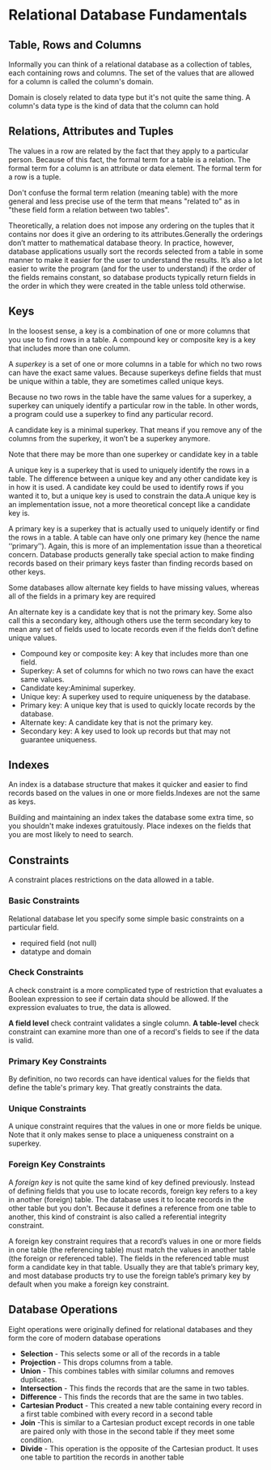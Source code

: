 # Relational Database Fundamentals

## Table, Rows and Columns

Informally you can think of a relational database as a collection of tables, each containing rows and columns. The set of the values that are allowed for a column is called the column's domain.

Domain is closely related to data type but it's not quite the same thing. A column's data type is the kind of data that the column can hold

## Relations, Attributes and Tuples

The values in a row are related by the fact that they apply to a particular person. Because of this fact, the formal term for a table is a relation. The formal term for a column is an attribute or data element. The formal term for a row is a tuple.

Don't confuse the formal term relation (meaning table) with the more general and less precise use of the term that means "related to" as in "these field form a relation between two tables".

Theoretically, a relation does not impose any ordering on the tuples that it contains nor does it give an ordering to its attributes.Generally the orderings don’t matter to mathematical database theory. In
practice, however, database applications usually sort the records selected from a table in some manner
to make it easier for the user to understand the results. It’s also a lot easier to write the program (and for
the user to understand) if the order of the fields remains constant, so database products typically return
fields in the order in which they were created in the table unless told otherwise.

## Keys

In the loosest sense, a key is a combination of one or more columns that you use to find rows in a table. A compound key or composite key is a key that includes more than one column.

A _superkey_ is a set of one or more columns in a table for which no two rows can have the exact same values. Because superkeys define fields that must be unique within a table, they are sometimes called unique keys.

Because no two rows in the table have the same values for a superkey, a superkey can uniquely identify
a particular row in the table. In other words, a program could use a superkey to find any particular
record.

A candidate key is a minimal superkey. That means if you remove any of the columns from the superkey,
it won’t be a superkey anymore.

Note that there may be more than one superkey or candidate key in a table

A unique key is a superkey that is used to uniquely identify the rows in a table. The difference between a
unique key and any other candidate key is in how it is used. A candidate key could be used to identify
rows if you wanted it to, but a unique key is used to constrain the data.A unique key is an implementation issue, not a more theoretical concept like a candidate
key is.

A primary key is a superkey that is actually used to uniquely identify or find the rows in a table. A table
can have only one primary key (hence the name ‘‘primary’’). Again, this is more of an implementation
issue than a theoretical concern. Database products generally take special action to make finding records
based on their primary keys faster than finding records based on other keys.

Some databases allow alternate key fields to have missing values, whereas all of the fields in a primary
key are required


An alternate key is a candidate key that is not the primary key. Some also call this a secondary key, although
others use the term secondary key to mean any set of fields used to locate records even if the fields don’t
define unique values.

- Compound key or composite key: A key that includes more than one field.
- Superkey: A set of columns for which no two rows can have the exact same values.
- Candidate key:Aminimal superkey.
- Unique key: A superkey used to require uniqueness by the database.
- Primary key: A unique key that is used to quickly locate records by the database.
- Alternate key: A candidate key that is not the primary key.
- Secondary key: A key used to look up records but that may not guarantee uniqueness.

## Indexes

An index is a database structure that makes it quicker and easier to find records based on the values in one or more fields.Indexes are not the same as keys.

Building and maintaining an index takes the database some extra time, so you shouldn't make indexes gratuitously. Place indexes on the fields that you are most likely to need to search.

## Constraints

A constraint places restrictions on the data allowed in a table.

### Basic Constraints

Relational database let you specify some simple basic constraints on a particular field.
- required field (not null)
- datatype and domain

### Check Constraints

A check constraint is a more complicated type of restriction that evaluates a Boolean expression to see if certain data should be allowed. If the expression evaluates to true, the data is allowed.

**A field level** check contraint validates a single column.
**A table-level** check constraint can examine more than one of a record's fields to see if the data is valid.

### Primary Key Constraints
By definition, no two records can have identical values for the fields that define the table's primary key. That greatly constraints the data.

### Unique Constraints

A unique constraint requires that the values in one or more fields be unique. Note that it only makes sense to place a uniqueness constraint on a superkey.

### Foreign Key Constraints
A *foreign key* is not quite the same kind of key defined previously. Instead of defining fields that you use to locate records, foreign key refers to a key in another (foreign) table. The database uses it to locate records in the other table but you don't. Because it defines a reference from one table to another, this kind of constraint is also called a referential integrity constraint.

A foreign key constraint requires that a record’s values in one or more fields in one table (the referencing
table) must match the values in another table (the foreign or referenced table). The fields in the referenced
table must form a candidate key in that table. Usually they are that table’s primary key, and most
database products try to use the foreign table’s primary key by default when you make a foreign key
constraint.

## Database Operations

Eight operations were originally defined for relational databases and they form the core of modern database operations

- **Selection** - This selects some or all of the records in a table
- **Projection** - This drops columns from a table.
- **Union** - This combines tables with similar columns and removes duplicates.
- **Intersection** - This finds the records that are the same in two tables.
- **Difference** - This finds the records that are the same in two tables.
- **Cartesian Product** - This created a new table containing every record in a first table combined with every record in a second table
- **Join** -This is similar to a Cartesian product except records in one table are paired only with those
in the second table if they meet some condition.
- **Divide** - This operation is the opposite of the Cartesian product. It uses one table to partition the
records in another table

